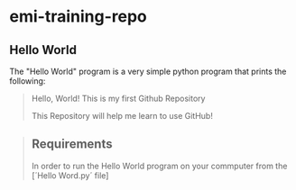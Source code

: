 # emi-training-repo

## Hello World

The "Hello World" program is a very simple python program that prints the following: 

> Hello, World!
> This is my first Github Repository
>
> This Repository will help me learn to use GitHub!

> ## Requirements
>
> In order to run the Hello World program on your commputer from the [´Hello Word.py´ file] 
